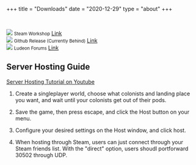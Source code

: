 +++
title = "Downloads"
date = "2020-12-29"
type = "about"
+++

&nbsp;

<div id="download-container">
	<div class="download">
		<a href="https://steamcommunity.com/sharedfiles/filedetails/?id=1752864297"><img src="/images/steam.svg" class="download-image"/></a>
		<small>Steam Workshop</small>
		<a class="download-link" href="https://steamcommunity.com/sharedfiles/filedetails/?id=1752864297">Link</a>
		<small><strong><a href=""></a></strong></small>
	</div>
	<div class="download">
		<a href="https://github.com/rwmt/Multiplayer/releases"><img src="/images/github.svg" class="download-image"/></a>
		<small>Github Release (Currently Behind)</small>
		<a class="download-link" href="https://github.com/rwmt/Multiplayer/releases">Link</a>
		<small><strong><a href=""></a></strong></small>
	</div>
	<div class="download">
		<a href="https://ludeon.com/forums/index.php?topic=49142.0"><img src="/images/ludeon.svg" class="download-image"/></a>
		<small>Ludeon Forums</small>
		<a class="download-link" href="https://ludeon.com/forums/index.php?topic=49142.0">Link</a>
		<small><strong><a href=""></a></strong></small>
	</div>
</div>

## Server Hosting Guide
[Server Hosting Tutorial on Youtube](https://youtu.be/tKuaS3CTFKo)

1. Create a singleplayer world, choose what colonists and landing place you want, and wait until your colonists get out of their pods.

2. Save the game, then press escape, and click the Host button on your menu.

3. Configure your desired settings on the Host window, and click host.

4. When hosting through Steam, users can just connect through your Steam friends list. With  the "direct" option, users shoudl portforward 30502 through UDP.

&nbsp;

&nbsp;

&nbsp;
